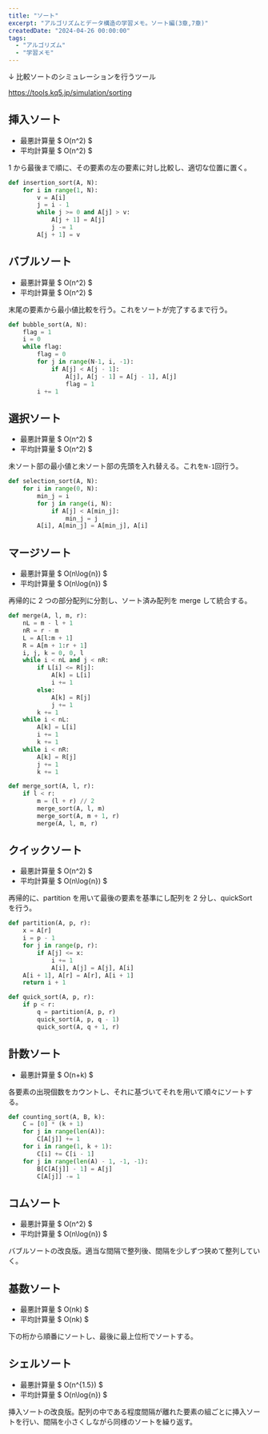 ```yaml
---
title: "ソート"
excerpt: "アルゴリズムとデータ構造の学習メモ。ソート編(3章,7章)"
createdDate: "2024-04-26 00:00:00"
tags:
  - "アルゴリズム"
  - "学習メモ"
---
```


↓ 比較ソートのシミュレーションを行うツール

https://tools.kq5.jp/simulation/sorting

## 挿入ソート

- 最悪計算量 $ O(n^2) $
- 平均計算量 $ O(n^2) $

1 から最後まで順に、その要素の左の要素に対し比較し、適切な位置に置く。

```python
def insertion_sort(A, N):
    for i in range(1, N):
        v = A[i]
        j = i - 1
        while j >= 0 and A[j] > v:
            A[j + 1] = A[j]
            j -= 1
        A[j + 1] = v
```

## バブルソート

- 最悪計算量 $ O(n^2) $
- 平均計算量 $ O(n^2) $

末尾の要素から最小値比較を行う。これをソートが完了するまで行う。

```python
def bubble_sort(A, N):
    flag = 1
    i = 0
    while flag:
        flag = 0
        for j in range(N-1, i, -1):
            if A[j] < A[j - 1]:
                A[j], A[j - 1] = A[j - 1], A[j]
                flag = 1
        i += 1
```

## 選択ソート

- 最悪計算量 $ O(n^2) $
- 平均計算量 $ O(n^2) $

未ソート部の最小値と未ソート部の先頭を入れ替える。これを`N-1`回行う。

```python
def selection_sort(A, N):
    for i in range(0, N):
        min_j = i
        for j in range(i, N):
            if A[j] < A[min_j]:
                min_j = j
        A[i], A[min_j] = A[min_j], A[i]
```

## マージソート

- 最悪計算量 $ O(n\log{n}) $
- 平均計算量 $ O(n\log{n}) $

再帰的に 2 つの部分配列に分割し、ソート済み配列を merge して統合する。

```python
def merge(A, l, m, r):
    nL = m - l + 1
    nR = r - m
    L = A[l:m + 1]
    R = A[m + 1:r + 1]
    i, j, k = 0, 0, l
    while i < nL and j < nR:
        if L[i] <= R[j]:
            A[k] = L[i]
            i += 1
        else:
            A[k] = R[j]
            j += 1
        k += 1
    while i < nL:
        A[k] = L[i]
        i += 1
        k += 1
    while i < nR:
        A[k] = R[j]
        j += 1
        k += 1

def merge_sort(A, l, r):
    if l < r:
        m = (l + r) // 2
        merge_sort(A, l, m)
        merge_sort(A, m + 1, r)
        merge(A, l, m, r)
```

## クイックソート

- 最悪計算量 $ O(n^2) $
- 平均計算量 $ O(n\log{n}) $

再帰的に、partition を用いて最後の要素を基準にし配列を 2 分し、quickSort を行う。

```python
def partition(A, p, r):
    x = A[r]
    i = p - 1
    for j in range(p, r):
        if A[j] <= x:
            i += 1
            A[i], A[j] = A[j], A[i]
    A[i + 1], A[r] = A[r], A[i + 1]
    return i + 1

def quick_sort(A, p, r):
    if p < r:
        q = partition(A, p, r)
        quick_sort(A, p, q - 1)
        quick_sort(A, q + 1, r)
```

## 計数ソート

- 最悪計算量 $ O(n+k) $

各要素の出現個数をカウントし、それに基づいてそれを用いて順々にソートする。

```python
def counting_sort(A, B, k):
    C = [0] * (k + 1)
    for j in range(len(A)):
        C[A[j]] += 1
    for i in range(1, k + 1):
        C[i] += C[i - 1]
    for j in range(len(A) - 1, -1, -1):
        B[C[A[j]] - 1] = A[j]
        C[A[j]] -= 1
```

## コムソート

- 最悪計算量 $ O(n^2) $
- 平均計算量 $ O(n\log{n}) $

バブルソートの改良版。適当な間隔で整列後、間隔を少しずつ狭めて整列していく。

## 基数ソート

- 最悪計算量 $ O(nk) $
- 平均計算量 $ O(nk) $

下の桁から順番にソートし、最後に最上位桁でソートする。

## シェルソート

- 最悪計算量 $ O(n^{1.5}) $
- 平均計算量 $ O(n\log{n}) $

挿入ソートの改良版。配列の中である程度間隔が離れた要素の組ごとに挿入ソートを行い、間隔を小さくしながら同様のソートを繰り返す。

